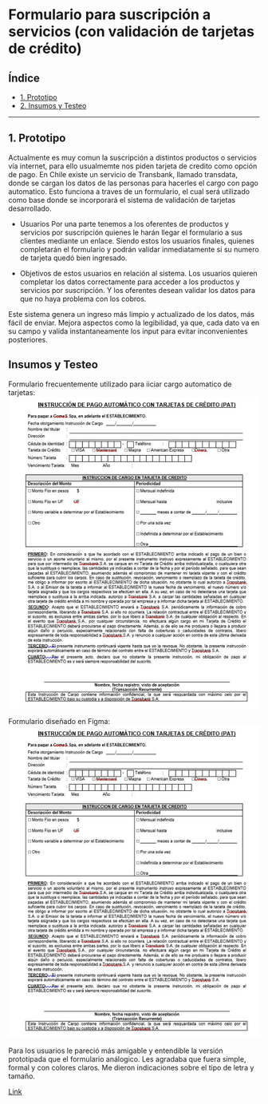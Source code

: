 # Formulario para suscripción a servicios (con validación de tarjetas de crédito)

## Índice

* [1. Prototipo](#1-prototipo)
* [2. Insumos y Testeo](#2-insumos-y-testeo)

***

## 1. Prototipo

Actualmente es muy comun la suscripción a distintos productos o servicios vía internet, para ello usualmemte nos piden tarjeta de credito como opción de pago. En Chile existe un servicio de Transbank, llamado transdata, donde se cargan los datos de las personas para hacerles el cargo con pago automatico. Esto funciona a traves de un formulario, el cual será utilizado como base donde se incorporará el sistema de validación de tarjetas desarrollado.

* Usuarios
Por una parte tenemos a los oferentes de productos y servicios por suscripción quienes le harán llegar el formulario a sus clientes mediante un enlace. Siendo estos los usuarios finales, quienes completarán el formulario y podrán validar inmediatamente si su numero de tarjeta quedó bien ingresado.

* Objetivos de estos usuarios en relación al sistema.
Los usuarios quieren completar los datos correctamente para acceder a los productos y servicios por suscripción. Y los oferentes desean validar los datos para que no haya problema con los cobros.

Este sistema genera un ingreso más limpio y actualizado de los datos, más fácil de enviar. Mejora aspectos como la legibilidad, ya que, cada dato va en su campo y valida instantaneamente los input para evitar inconvenientes posteriores. 

## Insumos y Testeo
Formulario frecuentemente utilizado para iiciar cargo automatico de tarjetas:
![Formulario Análogo](/FormAnalogo.jpg)

Formulario diseñado en Figma:
![Formulario Figma](/FormAnalogo.jpg)

Para los usuarios le pareció más amigable y entendible la versión prototipada que el formulario análogico. Les agradaba que fuera simple, formal y con colores claros. Me dieron indicaciones sobre el tipo de letra y tamaño. 

[Link](https://www.youtube.com/watch?v=f0zL6Ot9y_w)
